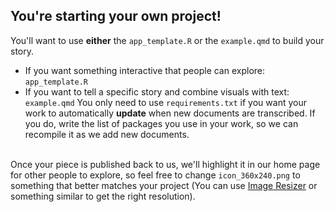 ## You're starting your own project!

You'll want to use **either** the `app_template.R` or the `example.qmd` to build your story.
+ If you want something interactive that people can explore: `app_template.R`
+ If you want to tell a specific story and combine visuals with text: `example.qmd`
You only need to use `requirements.txt` if you want your work to automatically **update** when new documents are transcribed. If you do, write the list of packages you use in your work, so we can recompile it as we add new documents.
<br> <br>

Once your piece is published back to us, we'll highlight it in our home page for other people to explore, so feel free to change 
`icon_360x240.png` to something that better matches your project (You can use [Image Resizer](https://imageresizer.com/) or something similar to get the right resolution).
